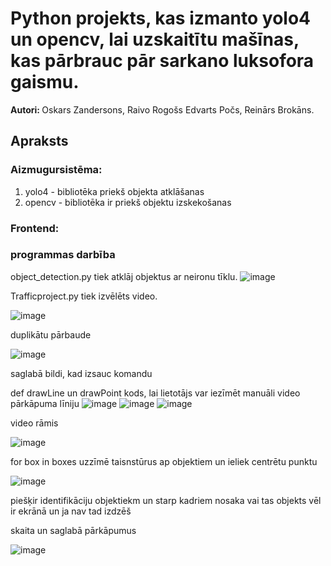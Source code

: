# Python projekts, kas izmanto yolo4 un opencv, lai uzskaitītu mašīnas, kas pārbrauc pār sarkano luksofora gaismu.
<b> Autori: </b> Oskars Zandersons, Raivo Rogošs Edvarts Počs, Reinārs Brokāns.
## Apraksts
### <b> Aizmugursistēma: </b> 
1. yolo4 - bibliotēka priekš objekta atklāšanas
2. opencv - bibliotēka ir priekš objektu izskekošanas
### <b> Frontend: </b>

### <b> programmas darbība </b>

object_detection.py tiek atklāj objektus ar neironu tīklu.
![image](https://user-images.githubusercontent.com/106994489/172222787-248e3c40-36b4-4a5f-98c3-b39d9a4d5418.png)

Trafficproject.py tiek izvēlēts video. 

![image](https://user-images.githubusercontent.com/106994489/172234510-77478fe0-75b2-4ee4-80b2-8e8c30e8781a.png)

duplikātu pārbaude

![image](https://user-images.githubusercontent.com/106994489/172234580-4070f3b5-c574-490f-a422-4562bce02c56.png)

saglabā bildi, kad izsauc komandu

def drawLine un drawPoint kods, lai lietotājs var iezīmēt manuāli video pārkāpuma  līniju
![image](https://user-images.githubusercontent.com/106994489/172235015-0c90cdce-f1af-42fb-900c-760cfbc288f7.png)
![image](https://user-images.githubusercontent.com/106994489/172235254-41fc74b4-119a-4957-9f38-4bc415de77c9.png)
![image](https://user-images.githubusercontent.com/106994489/172235287-b193d5fb-8092-4a84-b4a7-21dc073a7fdf.png)

video rāmis

![image](https://user-images.githubusercontent.com/106994489/172236683-28e8a3cc-70ae-42d9-a72b-e6438a2bd9d9.png)

for box in boxes uzzīmē taisnstūrus ap objektiem un ieliek centrētu punktu

![image](https://user-images.githubusercontent.com/106994489/172236771-33fcfd5f-2d13-4d02-8077-c7666cd99e0b.png)

piešķir identifikāciju objektiekm un starp kadriem nosaka vai tas objekts vēl ir ekrānā un ja nav tad izdzēš

skaita un saglabā pārkāpumus

![image](https://user-images.githubusercontent.com/106994489/172237912-e70def69-45fc-4a65-80fa-1bcb2e0e5b40.png)
